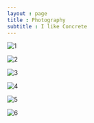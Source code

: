 ```yaml
---
layout : page
title : Photography
subtitle : I like Concrete 
---
```


![1](/assets/photography/Brut#30.png) <br>

![2](/assets/photography/Brut#24_2.png) <br>

![3](/assets/photography/Brut#41.png) <br>

![4](/assets/photography/Brut#42.png) <br>

![5](/assets/photography/2.jpeg) <br>

![6](/assets/photography/4.jpg) <br>
